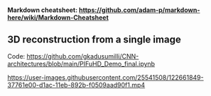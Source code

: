 #### Markdown cheatsheet: https://github.com/adam-p/markdown-here/wiki/Markdown-Cheatsheet

## 3D reconstruction from a single image
Code: https://github.com/gkadusumilli/CNN-architectures/blob/main/PIFuHD_Demo_final.ipynb

https://user-images.githubusercontent.com/25541508/122661849-37761e00-d1ac-11eb-892b-f0509aad90f1.mp4




